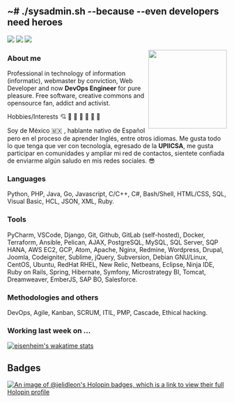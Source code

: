 ## ~# ./sysadmin.sh --because --even developers need heroes

[![](https://img.shields.io/badge/-linkedin-0073B1?style=for-the-badge)](https://www.linkedin.com/in/david-francisco-leon-vera/)
[![](https://img.shields.io/badge/-twitter-1C9CEA?style=for-the-badge)](https://twitter.com/jelidleon)
[![](https://img.shields.io/badge/-blog-EE3E5D?style=for-the-badge)](https://www.davfl.com.mx/)

<img align="right" src="https://i.imgur.com/iFvGJzG.png" data-canonical-src="https://i.imgur.com/iFvGJzG.png" width="auto" height="180" />

### About me

Professional in technology of information (informatic), webmaster by conviction, Web Developer and now **DevOps Engineer** for pure pleasure. Free software, creative commons and opensource fan, addict and activist.

Hobbies/Interests 💘️ 🤖️ 👾️ 🚀️ 🚴‍ 🐶️ 🌸️

Soy de México 🇲🇽️ , hablante nativo de Español pero en el proceso de aprender Inglés, entre otros idiomas. Me gusta todo lo que tenga que ver con tecnología, egresado de la **UPIICSA**, me gusta participar en comunidades y ampliar mi red de contactos, sientete confiada de enviarme algún saludo en mis redes sociales. 😎️

### Languages

Python, PHP, Java, Go, Javascript, C/C++, C#, Bash/Shell, HTML/CSS, SQL, Visual Basic, HCL, JSON, XML, Ruby.

### Tools

PyCharm, VSCode, Django, Git, Github, GitLab (self-hosted), Docker, Terraform, Ansible, Pelican, AJAX, PostgreSQL, MySQL, SQL Server, SQP HANA, AWS EC2, GCP, Atom, Apache, Nginx, Redmine, Wordpress, Drupal, Joomla, Codeigniter, Sublime, jQuery, Subversion, Debian GNU/Linux, CentOS, Ubuntu, RedHat RHEL, New Relic, Netbeans, Eclipse, Ninja IDE, Ruby on Rails, Spring, Hibernate, Symfony, Microstrategy BI, Tomcat, Dreamweaver, EmberJS, SAP BO, Salesforce.

### Methodologies and others

DevOps, Agile, Kanban, SCRUM, ITIL, PMP, Cascade, Ethical hacking.

### Working last week on ...

[![eisenheim's wakatime stats](https://github-readme-stats.vercel.app/api/wakatime?username=jelidleon)](https://github.com/eisenheimjelid)

## Badges

[![An image of @jelidleon's Holopin badges, which is a link to view their full Holopin profile](https://holopin.me/jelidleon)](https://holopin.io/@jelidleon)
